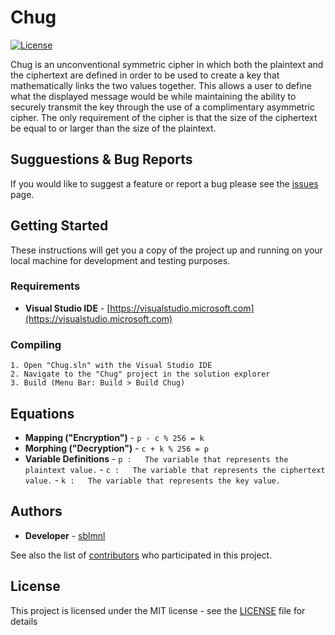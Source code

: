 # Chug

[![License](https://img.shields.io/badge/license-MIT-blue.svg)](LICENSE)

Chug is an unconventional symmetric cipher in which both the plaintext and the ciphertext are defined in order to be used to create a key that mathematically links the two values together. This allows a user to define what the displayed message would be while maintaining the ability to securely transmit the key through the use of a complimentary asymmetric cipher. The only requirement of the cipher is that the size of the ciphertext be equal to or larger than the size of the plaintext.

## Sugguestions & Bug Reports

If you would like to suggest a feature or report a bug please see the [issues](https://github.com/sblmnl/Chug/issues) page.

## Getting Started

These instructions will get you a copy of the project up and running on your local machine for development and testing purposes.

### Requirements

* **Visual Studio IDE** - [https://visualstudio.microsoft.com](https://visualstudio.microsoft.com)

### Compiling
```
1. Open "Chug.sln" with the Visual Studio IDE
2. Navigate to the "Chug" project in the solution explorer
3. Build (Menu Bar: Build > Build Chug)
```

## Equations

* **Mapping ("Encryption")**
       - `p - c % 256 = k`
* **Morphing ("Decryption")**
       - `c + k % 256 = p`
* **Variable Definitions**
       - `p :   The variable that represents the plaintext value.`
       - `c :   The variable that represents the ciphertext value.`
       - `k :   The variable that represents the key value.`

## Authors

* **Developer** - [sblmnl](https://github.com/sblmnl)

See also the list of [contributors](https://github.com/sblmnl/Chug/contributors) who participated in this project.

## License

This project is licensed under the MIT license - see the [LICENSE](LICENSE) file for details